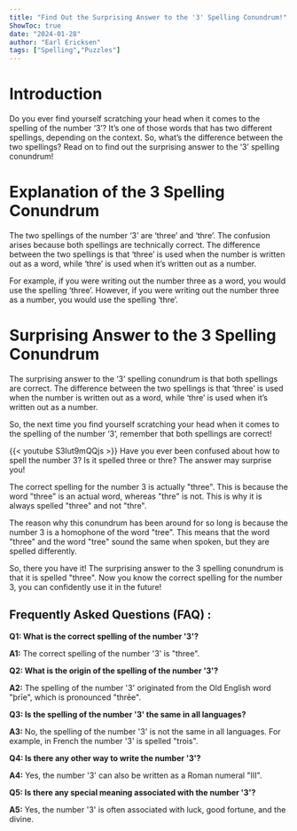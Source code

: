 ```yaml
---
title: "Find Out the Surprising Answer to the '3' Spelling Conundrum!"
ShowToc: true 
date: "2024-01-28"
author: "Earl Ericksen" 
tags: ["Spelling","Puzzles"]
---
```

# Introduction

Do you ever find yourself scratching your head when it comes to the spelling of the number ‘3’? It’s one of those words that has two different spellings, depending on the context. So, what’s the difference between the two spellings? Read on to find out the surprising answer to the ‘3’ spelling conundrum!

# Explanation of the 3 Spelling Conundrum

The two spellings of the number ‘3’ are ‘three’ and ‘thre’. The confusion arises because both spellings are technically correct. The difference between the two spellings is that ‘three’ is used when the number is written out as a word, while ‘thre’ is used when it’s written out as a number. 

For example, if you were writing out the number three as a word, you would use the spelling ‘three’. However, if you were writing out the number three as a number, you would use the spelling ‘thre’.

# Surprising Answer to the 3 Spelling Conundrum

The surprising answer to the ‘3’ spelling conundrum is that both spellings are correct. The difference between the two spellings is that ‘three’ is used when the number is written out as a word, while ‘thre’ is used when it’s written out as a number. 

So, the next time you find yourself scratching your head when it comes to the spelling of the number ‘3’, remember that both spellings are correct!

{{< youtube S3Iut9mQQjs >}} 
Have you ever been confused about how to spell the number 3? Is it spelled three or thre? The answer may surprise you! 

The correct spelling for the number 3 is actually "three". This is because the word "three" is an actual word, whereas "thre" is not. This is why it is always spelled "three" and not "thre".

The reason why this conundrum has been around for so long is because the number 3 is a homophone of the word "tree". This means that the word "three" and the word "tree" sound the same when spoken, but they are spelled differently.

So, there you have it! The surprising answer to the 3 spelling conundrum is that it is spelled "three". Now you know the correct spelling for the number 3, you can confidently use it in the future!

## Frequently Asked Questions (FAQ) :
**Q1: What is the correct spelling of the number '3'?**

**A1:** The correct spelling of the number '3' is "three".

**Q2: What is the origin of the spelling of the number '3'?**

**A2:** The spelling of the number '3' originated from the Old English word "þrīe", which is pronounced "thrēe".

**Q3: Is the spelling of the number '3' the same in all languages?**

**A3:** No, the spelling of the number '3' is not the same in all languages. For example, in French the number '3' is spelled "trois". 

**Q4: Is there any other way to write the number '3'?**

**A4:** Yes, the number '3' can also be written as a Roman numeral "III".

**Q5: Is there any special meaning associated with the number '3'?**

**A5:** Yes, the number '3' is often associated with luck, good fortune, and the divine.





